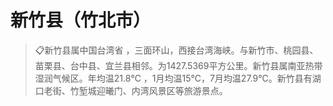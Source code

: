 # 新竹县（竹北市） 
> 📋新竹县属中国台湾省 ，三面环山，西接台湾海峡。与新竹市、桃园县、苗栗县、台中县、宜兰县相邻。为1427.5369平方公里。新竹县属南亚热带湿润气候区。年均温21.8℃ ，1月均温15℃，7月均温27.9℃。新竹县有湖口老街、竹堑城迎曦门、内湾风景区等旅游景点。